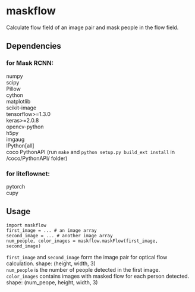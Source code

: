 # maskflow
Calculate flow field of an image pair and mask people in the flow field.

## Dependencies
### for Mask RCNN:
numpy   
scipy   
Pillow  
cython  
matplotlib  
scikit-image    
tensorflow>=1.3.0   
keras>=2.0.8  
opencv-python   
h5py  
imgaug  
IPython[all]  
coco PythonAPI (run `make` and `python setup.py build_ext install` in /coco/PythonAPI/ folder)
### for liteflownet:
pytorch   
cupy

## Usage
```# from root directory
import maskflow
first_image = ... # an image array
second_image = ... # another image array
num_people, color_images = maskflow.maskFlow(first_image, second_image)
```
`first_image` and `second_image` form the image pair for optical flow calculation. shape: (height, width, 3)   
`num_people` is the number of people detected in the first image.   
`color_images` contains images with masked flow for each person detected. shape: (num_peope, height, width, 3)
